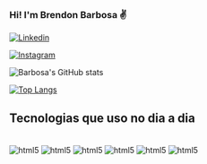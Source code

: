 ### Hi! I'm Brendon Barbosa ✌️

[![Linkedin](https://img.shields.io/badge/LinkedIn-0077B5?style=for-the-badge&logo=linkedin&logoColor=white)](https://www.linkedin.com/in/thalysonbarbosa/)

[![Instagram](https://img.shields.io/badge/Instagram-E4405F?style=for-the-badge&logo=instagram&logoColor=white)](https://www.instagram.com/otbrendon/)

![Barbosa's GitHub stats](https://github-readme-stats.vercel.app/api?username=tbrendonbarbosa&show_icons=true&theme=dark)

[![Top Langs](https://github-readme-stats.vercel.app/api/top-langs/?username=brendonthegreat&layout=compact)](https://github.com/anuraghazra/github-readme-stats)

## Tecnologias que uso no dia a dia
<div style="display: inline_block"><br/>
 <img align="center" alt="html5" src="https://img.shields.io/badge/Linux_Mint-87CF3E?style=for-the-badge&logo=linux-mint&logoColor=white" />
 <img align="center" alt="html5" src="https://img.shields.io/badge/Windows-0078D6?style=for-the-badge&logo=windows&logoColor=white" />
 <img align="center" alt="html5" src="https://img.shields.io/badge/Python-3776AB?style=for-the-badge&logo=python&logoColor=white" />
 <img align="center" alt="html5" src="https://img.shields.io/badge/Visual_Studio-5C2D91?style=for-the-badge&logo=visual%20studio&logoColor=white" />
 <img align="center" alt="html5" src="https://img.shields.io/badge/Notion-000000?style=for-the-badge&logo=notion&logoColor=white" />
 <img align="center" alt="html5" src="https://img.shields.io/badge/Brave-FF1B2D?style=for-the-badge&logo=Brave&logoColor=white" />

</div>
